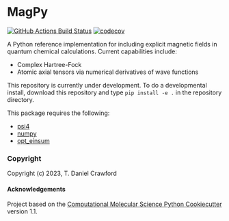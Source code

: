 MagPy
==============================
[//]: # (Badges)
[![GitHub Actions Build Status](https://github.com/CrawfordGroup/MagPy/workflows/CI/badge.svg)](https://github.com/CrawfordGroup/magpy/actions?query=workflow%3ACI)
[![codecov](https://codecov.io/gh/CrawfordGroup/MagPy/graph/badge.svg?token=SN87ODLNBW)](https://codecov.io/gh/CrawfordGroup/MagPy)

A Python reference implementation for including explicit magnetic fields in quantum chemical
calculations. Current capabilities include:
  - Complex Hartree-Fock
  - Atomic axial tensors via numerical derivatives of wave functions

This repository is currently under development. To do a developmental install, download this repository and type `pip install -e .` in the repository directory.

This package requires the following:
  - [psi4](https://psicode.org)
  - [numpy](https://numpy.org/)
  - [opt_einsum](https://optimized-einsum.readthedocs.io/en/stable/)

### Copyright

Copyright (c) 2023, T. Daniel Crawford


#### Acknowledgements
 
Project based on the 
[Computational Molecular Science Python Cookiecutter](https://github.com/molssi/cookiecutter-cms) version 1.1.
